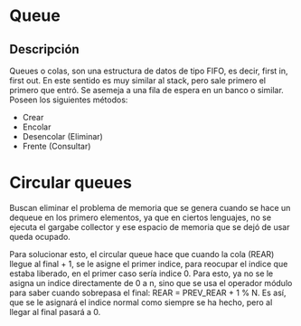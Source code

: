 # Queue

## Descripción

Queues o colas, son una estructura de datos de tipo FIFO, es decir, first in, first out.
En este sentido es muy similar al stack, pero sale primero el primero que entró.
Se asemeja a una fila de espera en un banco o similar.
Poseen los siguientes métodos:
- Crear
- Encolar
- Desencolar (Eliminar)
- Frente (Consultar)

# Circular queues

Buscan eliminar el problema de memoria que se genera cuando se hace un dequeue
en los primero elementos, ya que en ciertos lenguajes, no se ejecuta el gargabe collector y ese
espacio de memoria que se dejó de usar queda ocupado.

Para solucionar esto, el circular queue hace que cuando la cola (REAR) llegue al final + 1,
se le asigne el primer indice, para reocupar el indice que estaba liberado, en el primer caso
sería indice 0.
Para esto, ya no se le asigna un indice directamente de 0 a n, sino que se usa el operador módulo
para saber cuando sobrepasa el final: REAR = PREV_REAR + 1 % N. Es así, que se le asignará
el indice normal como siempre se ha hecho, pero al llegar al final pasará a 0.